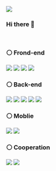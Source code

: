 <img src="https://capsule-render.vercel.app/api?type=Cylinder&color=auto&height=100&section=header&text=&fontSize=40&fontColor=FFFFFF" />

### Hi there 👋

<!--
**iruvzu/iruvzu** is a ✨ _special_ ✨ repository because its `README.md` (this file) appears on your GitHub profile.
🔧🔧🔧🔧🔧▫️▫️▫️▫️▫️
Here are some ideas to get you started:

- 🔭 I’m currently working on ...
- 🌱 I’m currently learning ...
- 👯 I’m looking to collaborate on ...
- 🤔 I’m looking for help with ...
- 💬 Ask me about ...
- 📫 How to reach me: ...
- 😄 Pronouns: ...
- ⚡ Fun fact: ...
-->
</br>

<div align=left>

### ⚪️ Frond-end

<img src="https://img.shields.io/badge/jquery-0769AD?style=flat-squre&logo=jquery&logoColor=white">
<img src="https://img.shields.io/badge/javascript-F7DF1E?style=flat-squre&logo=javascript&logoColor=white">
<img src="https://img.shields.io/badge/html5-E34F26?style=flat-squre&logo=html5&logoColor=white">
<img src="https://img.shields.io/badge/css3-1572B6?style=flat-squre&logo=css3&logoColor=white">

### ⚪️ Back-end
<img src="https://img.shields.io/badge/microsoftsqlserver-CC2927?style=flat-squre&logo=microsoftsqlserver&logoColor=white">
<img src="https://img.shields.io/badge/oracle-F80000?style=flat-squre&logo=oracle&logoColor=white">
<img src="https://img.shields.io/badge/sqlite-003B57?style=flat-squre&logo=sqlite&logoColor=white">
<img src="https://img.shields.io/badge/mysql-4479A1?style=flat-squre&logo=mysql&logoColor=white">
<img src="https://img.shields.io/badge/firebase-FFCA28?style=flat-squre&logo=firebase&logoColor=white">

### ⚪️ Moblie
<img src="https://img.shields.io/badge/dart-0175C2?style=flat-squre&logo=dart&logoColor=white">
<img src="https://img.shields.io/badge/flutter-02569B?style=flat-squre&logo=flutter&logoColor=white">


### ⚪️ Cooperation
<img src="https://img.shields.io/badge/notion-000000?style=flat-squre&logo=notion&logoColor=white">
<img src="https://img.shields.io/badge/microsoftteams-6264A7?style=flat-squre&logo=microsoftteams&logoColor=white">

</div>
